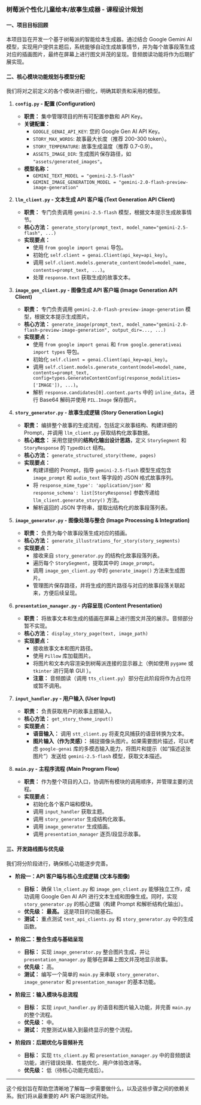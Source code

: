 ### **树莓派个性化儿童绘本/故事生成器 - 课程设计规划**

#### **一、项目目标回顾**

本项目旨在开发一个基于树莓派的智能绘本生成器。通过结合 Google Gemini AI 模型，实现用户提供主题后，系统能够自动生成故事情节，并为每个故事段落生成对应的插画图片，最终在屏幕上进行图文并茂的呈现。音频朗读功能将作为后期扩展实现。

#### **二、核心模块功能规划与模型分配**

我们将对之前定义的各个模块进行细化，明确其职责和采用的模型。

1.  **`config.py` - 配置 (Configuration)**
    * **职责：** 集中管理项目的所有可配置参数和 API Key。
    * **关键配置：**
        * `GOOGLE_GENAI_API_KEY`: 您的 Google Gen AI API Key。
        * `STORY_MAX_WORDS`: 故事最大长度（推荐 200-300 token）。
        * `STORY_TEMPERATURE`: 故事生成温度（推荐 0.7-0.9）。
        * `ASSETS_IMAGE_DIR`: 生成图片保存路径，如 `"assets/generated_images"`。
    * **模型名称：**
        * `GEMINI_TEXT_MODEL = "gemini-2.5-flash"`
        * `GEMINI_IMAGE_GENERATION_MODEL = "gemini-2.0-flash-preview-image-generation"`

2.  **`llm_client.py` - 文本生成 API 客户端 (Text Generation API Client)**
    * **职责：** 专门负责调用 `gemini-2.5-flash` 模型，根据文本提示生成故事情节。
    * **核心方法：** `generate_story(prompt_text, model_name="gemini-2.5-flash", ...)`
    * **实现要点：**
        * 使用 `from google import genai` 导包。
        * 初始化 `self.client = genai.Client(api_key=api_key)`。
        * 调用 `self.client.models.generate_content(model=model_name, contents=prompt_text, ...)`。
        * 处理 `response.text` 获取生成的故事文本。

3.  **`image_gen_client.py` - 图像生成 API 客户端 (Image Generation API Client)**
    * **职责：** 专门负责调用 `gemini-2.0-flash-preview-image-generation` 模型，根据文本提示生成图片。
    * **核心方法：** `generate_image(prompt_text, model_name="gemini-2.0-flash-preview-image-generation", output_dir=..., ...)`
    * **实现要点：**
        * 使用 `from google import genai` 和 `from google.generativeai import types` 导包。
        * 初始化 `self.client = genai.Client(api_key=api_key)`。
        * 调用 `self.client.models.generate_content(model=model_name, contents=prompt_text, config=types.GenerateContentConfig(response_modalities=['IMAGE']), ...)`。
        * 解析 `response.candidates[0].content.parts` 中的 `inline_data`，进行 Base64 解码并使用 `PIL.Image` 保存图片。

4.  **`story_generator.py` - 故事生成逻辑 (Story Generation Logic)**
    * **职责：** 编排整个故事的生成流程，包括定义故事结构、构建详细的 Prompt，并调用 `llm_client.py` 获取结构化故事数据。
    * **核心概念：** 采用您提供的**结构化输出设计思路**，定义 `StorySegment` 和 `StoryResponse` 的 `TypedDict` 结构。
    * **核心方法：** `generate_structured_story(theme, pages)`
    * **实现要点：**
        * 构建详细的 Prompt，指导 `gemini-2.5-flash` 模型生成包含 `image_prompt` 和 `audio_text` 等字段的 JSON 格式故事序列。
        * 将 `response_mime_type': 'application/json'` 和 `response_schema': list[StoryResponse]` 参数传递给 `llm_client.generate_story()` 方法。
        * 解析返回的 JSON 字符串，提取出结构化的故事段落列表。

5.  **`image_generator.py` - 图像处理与整合 (Image Processing & Integration)**
    * **职责：** 负责为每个故事段落生成对应的插画。
    * **核心方法：** `generate_illustrations_for_story(story_segments)`
    * **实现要点：**
        * 接收来自 `story_generator.py` 的结构化故事段落列表。
        * 遍历每个 `StorySegment`，提取其中的 `image_prompt`。
        * 调用 `image_gen_client.py` 中的 `generate_image()` 方法来生成图片。
        * 管理图片保存路径，并将生成的图片路径与对应的故事段落关联起来，方便后续呈现。

6.  **`presentation_manager.py` - 内容呈现 (Content Presentation)**
    * **职责：** 将故事文本和生成的插画在屏幕上进行图文并茂的展示。音频部分暂不实现。
    * **核心方法：** `display_story_page(text, image_path)`
    * **实现要点：**
        * 接收故事文本和图片路径。
        * 使用 `Pillow` 库加载图片。
        * 将图片和文本内容渲染到树莓派连接的显示器上（例如使用 `pygame` 或 `tkinter` 进行简单 GUI ）。
        * **注意：** 音频朗读（调用 `tts_client.py`）部分在此阶段将作为占位符或暂不调用。

7.  **`input_handler.py` - 用户输入 (User Input)**
    * **职责：** 负责获取用户的故事主题输入。
    * **核心方法：** `get_story_theme_input()`
    * **实现要点：**
        * **语音输入：** 调用 `stt_client.py` 将麦克风捕获的语音转换为文本。
        * **图片输入（作为灵感）：** 捕捉摄像头图片。如果需要图片描述，可以考虑 `google-genai` 库的多模态输入能力，将图片和提示（如“描述这张图片”）发送给 `gemini-2.5-flash` 模型，获取文本描述。

8.  **`main.py` - 主程序流程 (Main Program Flow)**
    * **职责：** 作为整个项目的入口，协调所有模块的调用顺序，并管理主要的流程。
    * **实现要点：**
        * 初始化各个客户端和模块。
        * 调用 `input_handler` 获取主题。
        * 调用 `story_generator` 生成结构化故事。
        * 调用 `image_generator` 生成插画。
        * 调用 `presentation_manager` 逐页/段显示故事。

#### **三、开发路线图与优先级**

我们将分阶段进行，确保核心功能逐步完善。

* **阶段一：API 客户端与核心生成逻辑 (文本与图像)**
    * **目标：** 确保 `llm_client.py` 和 `image_gen_client.py` 能够独立工作，成功调用 Google Gen AI API 进行文本生成和图像生成。同时，实现 `story_generator.py` 的核心逻辑（构建 Prompt 和解析结构化输出）。
    * **优先级：** **最高。** 这是项目的功能基石。
    * **测试：** 重点测试 `test_api_clients.py` 和 `story_generator.py` 中的生成函数。

* **阶段二：整合生成与基础呈现**
    * **目标：** 实现 `image_generator.py` 整合图片生成，并让 `presentation_manager.py` 能够在屏幕上图文并茂地显示故事。
    * **优先级：** 高。
    * **测试：** 编写一个简单的 `main.py` 来串联 `story_generator`、`image_generator` 和 `presentation_manager` 的基本功能。

* **阶段三：输入模块与总流程**
    * **目标：** 实现 `input_handler.py` 的语音和图片输入功能，并完善 `main.py` 的整个流程。
    * **优先级：** 中。
    * **测试：** 完整测试从输入到最终显示的整个流程。

* **阶段四：后期优化与音频补充**
    * **目标：** 实现 `tts_client.py` 和 `presentation_manager.py` 中的音频朗读功能，进行错误处理、性能优化、用户体验改进等。
    * **优先级：** 低（待核心功能完成后）。

---

这个规划旨在帮助您清晰地了解每一步需要做什么，以及这些步骤之间的依赖关系。我们将从最重要的 API 客户端测试开始。